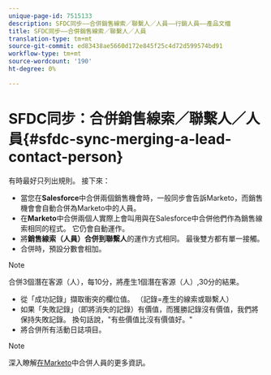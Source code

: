 ```yaml
---
unique-page-id: 7515133
description: SFDC同步——合併銷售線索／聯繫人／人員——行銷人員——產品文檔
title: SFDC同步——合併銷售線索／聯繫人／人員
translation-type: tm+mt
source-git-commit: ed83438ae5660d172e845f25c4d72d599574bd91
workflow-type: tm+mt
source-wordcount: '190'
ht-degree: 0%

---
```



# SFDC同步：合併銷售線索／聯繫人／人員{#sfdc-sync-merging-a-lead-contact-person}

有時最好只列出規則。 接下來：

* 當您在&#x200B;**Salesforce**&#x200B;中合併兩個銷售機會時，一般同步會告訴Marketo，而銷售機會會自動合併為Marketo中的人員。
* 在&#x200B;**Marketo**&#x200B;中合併兩個人實際上會叫用與在Salesforce中合併他們作為銷售線索相同的程式。 它仍會自動運作。
* 將&#x200B;**銷售線索（人員）合併到聯繫人**&#x200B;的運作方式相同。 最後雙方都有單一接觸。
* 合併時，預設分數會相加。

>[!NOTE]
>
>合併3個潛在客源（人），每10分，將產生1個潛在客源（人）,30分的結果。

* 從「成功記錄」擷取衝突的欄位值。 （記錄=產生的線索或聯繫人）
* 如果「失敗記錄」（即將消失的記錄）有價值，而獲勝記錄沒有價值，我們將保持失敗記錄。 換句話說，&quot;有些價值比沒有價值好。&quot;
* 將合併所有活動日誌項目。

>[!NOTE]
>
>深入瞭解[在Marketo](/help/marketo/product-docs/core-marketo-concepts/smart-lists-and-static-lists/managing-people-in-smart-lists/find-and-merge-duplicate-people.md)中合併人員的更多資訊。
